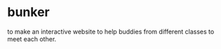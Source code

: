 # bunker
to make an interactive website to help buddies from different classes to meet each other.  
